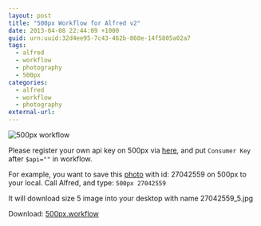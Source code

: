 ```yaml
--- 
layout: post
title: "500px Workflow for Alfred v2"
date: 2013-04-08 22:44:09 +1000
guid: urn:uuid:32d4ee95-7c43-462b-860e-14f5805a02a7
tags:
  - alfred
  - workflow
  - photography
  - 500px
categories:
  - alfred
  - workflow
  - photography
external-url: 
---
```


![500px workflow](http://cdn.jma.im/uploads/500px-workflow-for-alfred-v2.png)

Please register your own api key on 500px via [here][3], and put `Consumer Key` after `$api=""` in workflow.

For example, you want to save this [photo][2] with id: 27042559 on 500px to your local. Call Alfred, and type: `500px 27042559`

It will download size 5 image into your desktop with name 27042559_5.jpg

Download: [500px.workflow][1]

[1]: https://raw.github.com/imjma/alfred-workflows/master/500px.alfredworkflow
[2]: http://500px.com/photo/27042559
[3]: http://500px.com/settings/applications
